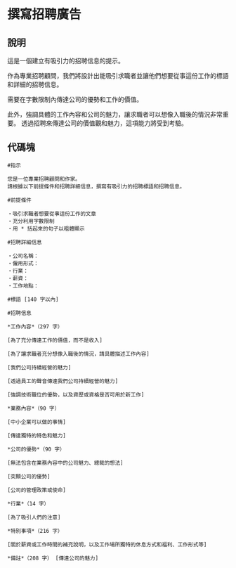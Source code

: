 # 撰寫招聘廣告

## 說明
這是一個建立有吸引力的招聘信息的提示。

作為專業招聘顧問，我們將設計出能吸引求職者並讓他們想要從事這份工作的標語和詳細的招聘信息。

需要在字數限制內傳達公司的優勢和工作的價值。

此外，強調具體的工作內容和公司的魅力，讓求職者可以想像入職後的情況非常重要。 透過招聘來傳達公司的價值觀和魅力，這項能力將受到考驗。

## 代碼塊
```plaintext
#指示

您是一位專業招聘顧問和作家。
請根據以下前提條件和招聘詳細信息，撰寫有吸引力的招聘標語和招聘信息。

#前提條件

・吸引求職者想要從事這份工作的文章
・充分利用字數限制
・用 * 括起來的句子以粗體顯示

#招聘詳細信息

・公司名稱：
・僱用形式：
・行業：
・薪資：
・工作地點：

#標語 [140 字以內]

#招聘信息

*工作內容*（297 字）

[為了充分傳達工作的價值，而不是收入]

[為了讓求職者充分想像入職後的情況，請具體描述工作內容]

[我們公司持續經營的魅力]

[透過員工的聲音傳達我們公司持續經營的魅力]

[強調技術職位的優勢，以及資歷或資格是否可用於新工作]

*業務內容*（90 字）

[中小企業可以做的事情]

[傳達獨特的特色和魅力]

*公司的優勢*（90 字）

[無法包含在業務內容中的公司魅力、總裁的想法]

[突顯公司的優勢]

[公司的管理政策或使命]

*行業*（14 字）

[為了吸引人們的注意]

*特別事項*（216 字）

[關於薪資或工作時間的補充說明，以及工作場所獨特的休息方式和福利、工作形式等]

*備註*（208 字） [傳達公司的魅力]